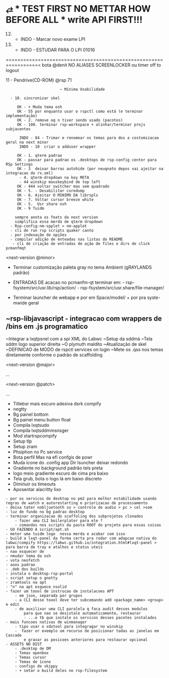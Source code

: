 
⥄
            * TEST FIRST NO METTAR HOW BEFORE ALL
            * write API FIRST!!!
==================================================================

12. * INDO - Marcar novo exame LPI
13. * INDO - ESTUDAR PARA O LPI 01016

==================================================================
bota @denit NO ALIASES
SCREENLOCKER ou timer off to logout

11 - Pendrive(CD-ROM) @rsp 71

                            ~ Mínima Usabilidade  

      - 10. sincronizar skel 

         OK - + Muda tema osh
         OK - 55 por enquanto usar o rspctl como está (e terminar implementação)
         OK - 2. remove oq n tiver sendo usado (pacotes)
         OK - 100. terminar rsp-workspace + alinhar/terminar projs subjacentes
                 
          INDO - 84 - Trimar e renomear os temas para dos a costomizacao geral na next minor
          INDO - 10  criar o adduser wrapper
        
         OK - 1. qterm padrao
         OK - passar para padrao os .desktops de rsp-config center para RSp Settings
         OK - 3  deixar barras autohide (por neuqnato depos vai ajeitar na integracao do rx.xml)
          - 4. qterm-dropdown na key META
          - 44 winskip mouskeybind de top left 
         OK - 444 voltar switcher mas sem quadrado
         OK - 5. - Desabilitar coredump
         OK - 6. Ajeitar O MINIMO DA librspls 
         OK - 7. Voltar cursor breeze white
         OK - 5.  Usr share osh 
         OK - 9 Tuidm

<todo-list>


        sempre anota os feats da next version 
        simplifica essa merda de qterm dropdown
      - Rsp-config-nm-spplet > nm-applet
      - cli de run rsp scripts quaker canto
      - por indexação de opções 
      - compilar adição de enteadas nas listas do README 
       - cli de criação de entradas de ação de files e dirs de click pcmanfmqt


</todo-list>


<next-version @minor>

  - Terminar customização paleta gray no tema Ambient (gRAYLANDS padrão)

  - ENTRADAS DE acacao no pcmanfm-qt terminar
      em: 
        - rsp-fsystem/src/usr.lib/rsp/action/
        - rsp-fsystem/src/usr.share/file-manager/
  - Terminar launcher de webapp e por em Space/model/ + por pra syste-mwide geral

  ~rsp-libjavascript - integracao com wrappers de /bins em .js programatico
  -
  ~Integrar a lxqtpsnel com a spi XML do Labwc
  ~Setup da sddmá
  ~Tela sddm logo superior direita 
  ~O plymuth maldito
  ~Atualização de skel
  ~DEFINICAO de MODO de rspctl services on login
  ~Mete os .qss nos temas diretamente conforme o padrão de scaffolding 

</next-version>

<next-version @major>

  ...

</next-version>

<next-version @patch>

  ...

</next-version>

<quest-log>

  * Titlebsr mais escuro adesiva dsrk compify
  * negtty 
  * Bg painel bottom
  * Bg painel menu button float 
  * Compila lxqtsudo
  * Compila lxqtsddmmsnsger
  * Mod startrspcompify
  * Setup tlp
  * Setup zram
  * Phsiphon no Pc service
  * Bota perfil Max na efi confgis de powr 
  * Muda ícone do .config app Dir lsuncher deixar redondo 
  * Gradiente no background padrão tels preta 
  * logo meio gradiente escuro de cima pra baixo 
  * Tela grub, bota o logo lá em baixo discreto
  * Diminuir os timeouts
  * Aposentar alacritty lixo

<quest-log>

<arquive>

    - por os servicos de desktop no pm2 para melhor estabilidade usando regras de watch e autorestarting e priorizacao de processamento
    - deixa tater nobljuetooth so > controle de audio > pc > cel >som
    - luz de fundo no bg padrao desktop
    - terminar organizacao do scaffoling dos subprojetos clonados
        - fazer uma CLI boilerplater para ele ?
        - comandos nos scripts da pasta ROOT do projeto para essas coisas
    - GO FAZENDO A script/apt.sh
    - meter uma tuidm logo  nessa merda e acabar com isso
    - build a lxqt-panel da forma certa pra rodar com adapcao nativa do labwc/compify https://labwc.github.io/integration.html#lxqt-panel > para barra de tray e atalhos e status uteis
    - nao esquecer de 
    - nmudar tema da osh
    - vota neofetch
    - aoos padrao 
    - .deb dos builds
    - instala o desktop-rsp-portal
    - script setup o gnetty
    - zramtools na apt
    - "n" na apt esquece nsolid
    - fazer um toool de instrucao de instalacoes APT
        - em json, separada por grupos
        - a CLI desse toool deve ter subcomando add <package_name> <group> e edit
        - de auxilixar uma CLI paralela q faca audit desses modulos
            para que nao se desistale automaticamente, restaurar
            - ...e tb que instale os servicos desses pacotes instalados
    - mais funcoes nativas de winmanager
        - tipo usar o xdotool para integragar no winskip  
        -  fazer or exemplo um recurso de posicionar todas as janelas em Cascade
            e gravar as posicoes anteriores para restaurar opcional
    - ASSETS NO DIST
        - .desktop de DM
        - Temas openbox
        - Temas cursor
        - Temas de ícone
        - configs de skippy
        - + setar o build deles no rsp-filesystem
        
</arquive>